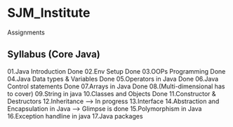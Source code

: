 # SJM_Institute
Assignments

Syllabus (Core Java)
-------------------------------------------
01.Java Introduction Done 
02.Env Setup Done 
03.OOPs Programming Done 
04.Java Data types & Variables Done
05.Operators in Java Done
06.Java Control statements Done 
07.Arrays in Java Done
08.(Multi-dimensional has to cover) 
09.String in java 
10.Classes and Objects Done 
11.Constructor & Destructors 
12.Inheritance --> In progress 
13.Interface 
14.Abstraction and Encapsulation in Java --> Glimpse is done 
15.Polymorphism in Java 
16.Exception handline in java 
17.Java packages